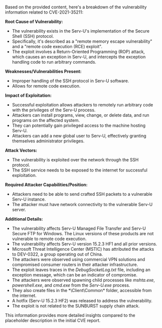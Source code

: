 Based on the provided content, here's a breakdown of the vulnerability information related to CVE-2021-35211:

**Root Cause of Vulnerability:**
- The vulnerability exists in the Serv-U's implementation of the Secure Shell (SSH) protocol.
- Specifically, it's described as a "remote memory escape vulnerability" and a "remote code execution (RCE) exploit".
- The exploit involves a Return-Oriented Programming (ROP) attack, which causes an exception in Serv-U, and intercepts the exception handling code to run arbitrary commands.

**Weaknesses/Vulnerabilities Present:**
- Improper handling of the SSH protocol in Serv-U software.
- Allows for remote code execution.

**Impact of Exploitation:**
- Successful exploitation allows attackers to remotely run arbitrary code with the privileges of the Serv-U process.
- Attackers can install programs, view, change, or delete data, and run programs on the affected system.
- They can potentially gain privileged access to the machine hosting Serv-U.
- Attackers can add a new global user to Serv-U, effectively granting themselves administrator privileges.

**Attack Vectors:**
- The vulnerability is exploited over the network through the SSH protocol.
- The SSH service needs to be exposed to the internet for successful exploitation.

**Required Attacker Capabilities/Position:**
- Attackers need to be able to send crafted SSH packets to a vulnerable Serv-U instance.
- The attacker must have network connectivity to the vulnerable Serv-U server.

**Additional Details:**
- The vulnerability affects Serv-U Managed File Transfer and Serv-U Secure FTP for Windows. The Linux versions of these products are not vulnerable to remote code execution.
- The vulnerability affects Serv-U version 15.2.3 HF1 and all prior versions.
- Microsoft Threat Intelligence Center (MSTIC) has attributed the attacks to DEV-0322, a group operating out of China.
- The attackers were observed using commercial VPN solutions and compromised consumer routers in their attacker infrastructure.
- The exploit leaves traces in the *DebugSocketLog.txt* file, including an exception message, which can be an indicator of compromise.
- The attackers were observed spawning child processes like *mshta.exe*, *powershell.exe*, and *cmd.exe* from the *Serv-U.exe* process.
- They also create files in the *\Client\Common\* folder, accessible from the internet.
- A hotfix (Serv-U 15.2.3 HF2) was released to address the vulnerability.
- The exploit is not related to the SUNBURST supply chain attack.

This information provides more detailed insights compared to the placeholder description in the initial CVE report.